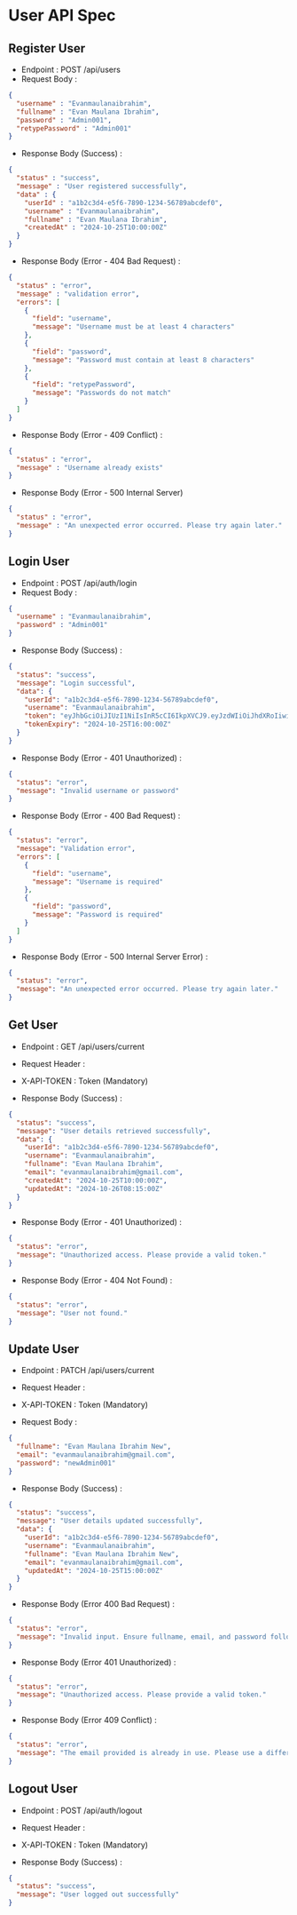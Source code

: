 # User API Spec

## Register User

- Endpoint : POST /api/users
- Request Body : 
```json
{
  "username" : "Evanmaulanaibrahim",
  "fullname" : "Evan Maulana Ibrahim",
  "password" : "Admin001",
  "retypePassword" : "Admin001"
}
```
- Response Body (Success) :
```json
{
  "status" : "success",
  "message" : "User registered successfully",
  "data" : {
    "userId" : "a1b2c3d4-e5f6-7890-1234-56789abcdef0",
    "username" : "Evanmaulanaibrahim",
    "fullname" : "Evan Maulana Ibrahim",
    "createdAt" : "2024-10-25T10:00:00Z"
  }
}
```
- Response Body (Error - 404 Bad Request) :
```json
{
  "status" : "error",
  "message" : "validation error",
  "errors": [
    {
      "field": "username",
      "message": "Username must be at least 4 characters"
    },
    {
      "field": "password",
      "message": "Password must contain at least 8 characters"
    },
    {
      "field": "retypePassword",
      "message": "Passwords do not match"
    }
  ]
}
```
- Response Body (Error - 409 Conflict) :
```json
{
  "status" : "error",
  "message" : "Username already exists"
}
```
- Response Body (Error - 500 Internal Server)
```json
{
  "status" : "error",
  "message" : "An unexpected error occurred. Please try again later."
}
```

## Login User

- Endpoint : POST /api/auth/login
- Request Body :
```json
{
  "username" : "Evanmaulanaibrahim",
  "password" : "Admin001"
}
```
- Response Body (Success) :
```json
{
  "status": "success",
  "message": "Login successful",
  "data": {
    "userId": "a1b2c3d4-e5f6-7890-1234-56789abcdef0",
    "username": "Evanmaulanaibrahim",
    "token": "eyJhbGciOiJIUzI1NiIsInR5cCI6IkpXVCJ9.eyJzdWIiOiJhdXRoIiwidXNlcklkIjoiYTFiMmMzZDQtZTVmNi03ODkwLTEyMzQtNTY3ODlhYmNkZWYwIiwiaWF0IjoxNjAxMjM0NTY3LCJleHAiOjE2MDEyNzg5Njd9.W8fAsdflkQj8Fjfjls8wGdGFI0LKtf0Pqsdf-dfgJkE",
    "tokenExpiry": "2024-10-25T16:00:00Z"
  }
}
```
- Response Body (Error - 401 Unauthorized) :
```json
{
  "status": "error",
  "message": "Invalid username or password"
}
```
- Response Body (Error - 400 Bad Request) : 
```json
{
  "status": "error",
  "message": "Validation error",
  "errors": [
    {
      "field": "username",
      "message": "Username is required"
    },
    {
      "field": "password",
      "message": "Password is required"
    }
  ]
}
```
- Response Body (Error - 500 Internal Server Error) :
```json
{
  "status": "error",
  "message": "An unexpected error occurred. Please try again later."
}
```

## Get User
- Endpoint : GET /api/users/current

- Request Header :
- X-API-TOKEN : Token (Mandatory)

- Response Body (Success) :
```json
{
  "status": "success",
  "message": "User details retrieved successfully",
  "data": {
    "userId": "a1b2c3d4-e5f6-7890-1234-56789abcdef0",
    "username": "Evanmaulanaibrahim",
    "fullname": "Evan Maulana Ibrahim",
    "email": "evanmaulanaibrahim@gmail.com",
    "createdAt": "2024-10-25T10:00:00Z",
    "updatedAt": "2024-10-26T08:15:00Z"
  }
}
```
- Response Body (Error - 401 Unauthorized) :
```json
{
  "status": "error",
  "message": "Unauthorized access. Please provide a valid token."
}
```
- Response Body (Error - 404 Not Found) :
```json
{
  "status": "error",
  "message": "User not found."
}
```

## Update User
- Endpoint : PATCH /api/users/current

- Request Header :
- X-API-TOKEN : Token (Mandatory)

- Request Body :
```json
{
  "fullname": "Evan Maulana Ibrahim New",
  "email": "evanmaulanaibrahim@gmail.com",
  "password": "newAdmin001"
}
```

- Response Body (Success) :
```json
{
  "status": "success",
  "message": "User details updated successfully",
  "data": {
    "userId": "a1b2c3d4-e5f6-7890-1234-56789abcdef0",
    "username": "Evanmaulanaibrahim",
    "fullname": "Evan Maulana Ibrahim New",
    "email": "evanmaulanaibrahim@gmail.com",
    "updatedAt": "2024-10-25T15:00:00Z"
  }
}
```

- Response Body (Error 400 Bad Request) :
```json
{
  "status": "error",
  "message": "Invalid input. Ensure fullname, email, and password follow the required format."
}
```

- Response Body (Error 401 Unauthorized) :
```json
{
  "status": "error",
  "message": "Unauthorized access. Please provide a valid token."
}
```

- Response Body (Error 409 Conflict) :
```json
{
  "status": "error",
  "message": "The email provided is already in use. Please use a different email."
}
```

## Logout User
- Endpoint :  POST /api/auth/logout

- Request Header :
- X-API-TOKEN : Token (Mandatory)

- Response Body (Success) :
```json
{
  "status": "success",
  "message": "User logged out successfully"
}
```